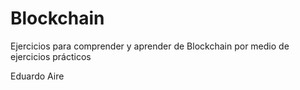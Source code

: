 # Blockchain

Ejercicios para comprender y aprender de Blockchain por medio de ejercicios prácticos

Eduardo Aire
